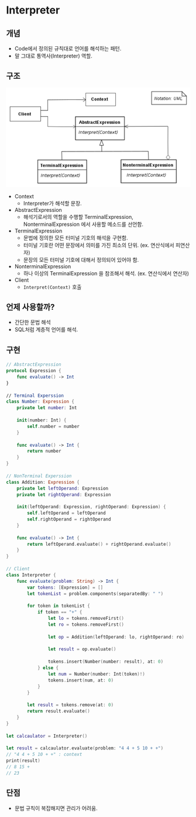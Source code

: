 # Interpreter

## 개념

- Code에서 정의된 규칙대로 언어를 해석하는 패턴.
- 말 그대로 통역사(Interpreter) 역할.

## 구조

![Untitled](Images/interpreter_1.png)

- Context
    - Interpreter가 해석할 문장.
- AbstractExpression
    - 해석기로서의 역할을 수행할 TerminalExpression, NonterminalExpression 에서 사용할 메소드를 선언함.
- TerminalExpression
    - 문법에 정의한 모든 터미널 기호의 해석을 구현함.
    - 터미널 기호란 어떤 문장에서 의미를 가진 최소의 단위. (ex. 연산식에서 피연산자)
    - 문장의 모든 터미널 기호에 대해서 정의되어 있어야 함.
- NonterminalExpression
    - 하나 이상의 TerminalExpression 을 참조해서 해석. (ex. 연산식에서 연산자)
- Client
    - `Interpret(Context)` 호출

## 언제 사용할까?

- 간단한 문법 해석
- SQL처럼 계층적 언어를 해석.

## 구현

```swift
// AbstractExpression
protocol Expression {
    func evaluate() -> Int
}

// Terminal Experssion
class Number: Expression {
    private let number: Int
    
    init(number: Int) {
        self.number = number
    }
    
    func evaluate() -> Int {
        return number
    }
}

// NonTerminal Experssion
class Addition: Expression {
    private let leftOperand: Expression
    private let rightOperand: Expression
    
    init(leftOperand: Expression, rightOperand: Expression) {
        self.leftOperand = leftOperand
        self.rightOperand = rightOperand
    }
    
    func evaluate() -> Int {
        return leftOperand.evaluate() + rightOperand.evaluate()
    }
}

// Client
class Interpreter {
    func evaluate(problem: String) -> Int {
        var tokens: [Expression] = []
        let tokenList = problem.components(separatedBy: " ")
        
        for token in tokenList {
            if token == "+" {
                let lo = tokens.removeFirst()
                let ro = tokens.removeFirst()
                
                let op = Addition(leftOperand: lo, rightOperand: ro)
                
                let result = op.evaluate()
                
                tokens.insert(Number(number: result), at: 0)
            } else {
                let num = Number(number: Int(token)!)
                tokens.insert(num, at: 0)
            }
        }
        
        let result = tokens.remove(at: 0)
        return result.evaluate()
    }
}

let calcaulator = Interpreter()

let result = calcaulator.evaluate(problem: "4 4 + 5 10 + +")
// "4 4 + 5 10 + +" : context
print(result)
// 8 15 +
// 23
```

## 단점

- 문법 규칙이 복잡해지면 관리가 어려움.